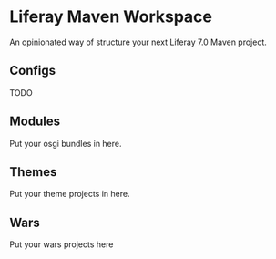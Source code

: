 # Liferay Maven Workspace

An opinionated way of structure your next Liferay 7.0 Maven project.

## Configs

TODO

## Modules

Put your osgi bundles in here.

## Themes

Put your theme projects in here.

## Wars

Put your wars projects here
